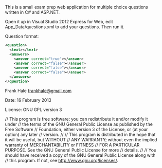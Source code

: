 ﻿This is a small exam prep web application for multiple choice questions written in C# and ASP.NET. 

Open it up in Visual Studio 2012 Express for Web, edit App_Data/questions.xml to add your questions. Then run it. 

Question format:

```xml
<question>
  <text></text>
  <answers>
    <answer correct="true"></answer>
    <answer correct="false"></answer>
    <answer correct="false"></answer>
    <answer correct="false"></answer>
  </answers>
</question>
```

Frank Hale <frankhale@gmail.com>

Date: 16 February 2013

License: GNU GPL version 3

// This program is free software: you can redistribute it and/or modify it under
// the terms of the GNU General Public License as published by the Free Software
// Foundation, either version 3 of the License, or (at your option) any later
// version.
//
// This program is distributed in the hope that it will be useful, but WITHOUT
// ANY WARRANTY; without even the implied warranty of MERCHANTABILITY or FITNESS
// FOR A PARTICULAR PURPOSE.  See the GNU General Public License for more
// details.
//
// You should have received a copy of the GNU General Public License along with
// this program.  If not, see <http://www.gnu.org/licenses/>.
